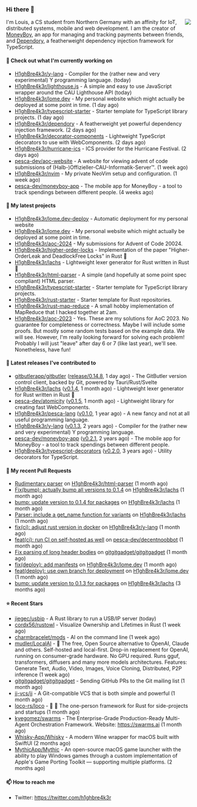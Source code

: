 ### Hi there 👋


<img align="right" src="https://github-readme-stats.vercel.app/api?username=h1ghbre4k3r">

I'm Louis, a CS student from Northern Germany with an affinity for IoT, distributed systems, mobile and web development. I am the creator of [MoneyBoy](https://github.com/pesca-dev/moneyboy-app), an app for managing and tracking payments between friends, and [Dependory](https://github.com/H1ghBre4k3r/dependory), a featherweight dependency injection framework for TypeScript.

#### 👷 Check out what I'm currently working on

- [H1ghBre4k3r/y-lang](https://github.com/H1ghBre4k3r/y-lang) - Compiler for the (rather new and very experimental) Y programming language.  (today)
- [H1ghBre4k3r/lighthouse.js](https://github.com/H1ghBre4k3r/lighthouse.js) - A simple and easy to use JavaScript wrapper around the CAU Lighthouse API (today)
- [H1ghBre4k3r/lome.dev](https://github.com/H1ghBre4k3r/lome.dev) - My personal website which might actually be deployed at some point in time. (1 day ago)
- [H1ghBre4k3r/typescript-starter](https://github.com/H1ghBre4k3r/typescript-starter) - Starter template for TypeScript library projects. (1 day ago)
- [H1ghBre4k3r/dependory](https://github.com/H1ghBre4k3r/dependory) - A featherweight yet powerful dependency injection framework. (2 days ago)
- [H1ghBre4k3r/decorator-components](https://github.com/H1ghBre4k3r/decorator-components) - Lightweight TypeScript decorators to use with WebComponents. (2 days ago)
- [H1ghBre4k3r/hurricane-ics](https://github.com/H1ghBre4k3r/hurricane-ics) - ICS provider for the Hurricane Festival. (2 days ago)
- [pesca-dev/aoc-website](https://github.com/pesca-dev/aoc-website) - A website for viewing advent of code submissions of (Halb-)Offizieller-CAU-Informatik-Server™. (1 week ago)
- [H1ghBre4k3r/nvim](https://github.com/H1ghBre4k3r/nvim) - My private NeoVim setup and configuration. (1 week ago)
- [pesca-dev/moneyboy-app](https://github.com/pesca-dev/moneyboy-app) - The mobile app for MoneyBoy - a tool to track spendings between different people. (4 weeks ago)

#### 🌱 My latest projects

- [H1ghBre4k3r/lome.dev-deploy](https://github.com/H1ghBre4k3r/lome.dev-deploy) - Automatic deployment for my personal website
- [H1ghBre4k3r/lome.dev](https://github.com/H1ghBre4k3r/lome.dev) - My personal website which might actually be deployed at some point in time.
- [H1ghBre4k3r/aoc-2024](https://github.com/H1ghBre4k3r/aoc-2024) - My submissions for Advent of Code 20024.
- [H1ghBre4k3r/higher-order-locks](https://github.com/H1ghBre4k3r/higher-order-locks) - Implementation of the paper &#34;Higher-OrderLeak and DeadlockFree Locks&#34; in Rust 🦀
- [H1ghBre4k3r/lachs](https://github.com/H1ghBre4k3r/lachs) - Lightweight lexer generator for Rust written in Rust 🦀
- [H1ghBre4k3r/html-parser](https://github.com/H1ghBre4k3r/html-parser) - A simple (and hopefully at some point spec compliant) HTML parser.
- [H1ghBre4k3r/typescript-starter](https://github.com/H1ghBre4k3r/typescript-starter) - Starter template for TypeScript library projects.
- [H1ghBre4k3r/rust-starter](https://github.com/H1ghBre4k3r/rust-starter) - Starter template for Rust repositories.
- [H1ghBre4k3r/rust-map-reduce](https://github.com/H1ghBre4k3r/rust-map-reduce) - A small hobby implementation of MapReduce that I hacked together at 2am.
- [H1ghBre4k3r/aoc-2023](https://github.com/H1ghBre4k3r/aoc-2023) - Yes. These are my solutions for AoC 2023. No guarantee for completeness or correctness. Maybe I will include some proofs. But mostly some random tests based on the example data. We will see. However, I&#39;m really looking forward for solving each problem! Probably I will just &#34;leave&#34; after day 6 or 7 (like last year), we&#39;ll see. Nonetheless, have fun!

#### 🔭 Latest releases I've contributed to

- [gitbutlerapp/gitbutler](https://github.com/gitbutlerapp/gitbutler) ([release/0.14.8](https://github.com/gitbutlerapp/gitbutler/releases/tag/release/0.14.8), 1 day ago) - The GitButler version control client, backed by Git, powered by Tauri/Rust/Svelte
- [H1ghBre4k3r/lachs](https://github.com/H1ghBre4k3r/lachs) ([v0.1.4](https://github.com/H1ghBre4k3r/lachs/releases/tag/v0.1.4), 1 month ago) - Lightweight lexer generator for Rust written in Rust 🦀
- [pesca-dev/atomicity](https://github.com/pesca-dev/atomicity) ([v0.1.5](https://github.com/pesca-dev/atomicity/releases/tag/v0.1.5), 1 month ago) - Lightweight library for creating fast WebComponents.
- [H1ghBre4k3r/pesca-lang](https://github.com/H1ghBre4k3r/pesca-lang) ([v0.1.0](https://github.com/H1ghBre4k3r/pesca-lang/releases/tag/v0.1.0), 1 year ago) - A new fancy and not at all useful programming language.
- [H1ghBre4k3r/y-lang](https://github.com/H1ghBre4k3r/y-lang) ([v0.1.3](https://github.com/H1ghBre4k3r/y-lang/releases/tag/v0.1.3), 2 years ago) - Compiler for the (rather new and very experimental) Y programming language. 
- [pesca-dev/moneyboy-app](https://github.com/pesca-dev/moneyboy-app) ([v0.2.1](https://github.com/pesca-dev/moneyboy-app/releases/tag/v0.2.1), 2 years ago) - The mobile app for MoneyBoy - a tool to track spendings between different people.
- [H1ghBre4k3r/typescript-decorators](https://github.com/H1ghBre4k3r/typescript-decorators) ([v0.2.0](https://github.com/H1ghBre4k3r/typescript-decorators/releases/tag/v0.2.0), 3 years ago) - Utility decorators for TypeScript.

#### 🔨 My recent Pull Requests

- [Rudimentary parser](https://github.com/H1ghBre4k3r/html-parser/pull/7) on [H1ghBre4k3r/html-parser](https://github.com/H1ghBre4k3r/html-parser) (1 month ago)
- [Fix(bump): actually bump all versions to 0.1.4](https://github.com/H1ghBre4k3r/lachs/pull/9) on [H1ghBre4k3r/lachs](https://github.com/H1ghBre4k3r/lachs) (1 month ago)
- [bump: update version to 0.1.4 for packages](https://github.com/H1ghBre4k3r/lachs/pull/8) on [H1ghBre4k3r/lachs](https://github.com/H1ghBre4k3r/lachs) (1 month ago)
- [Parser: include a get_name function for variants](https://github.com/H1ghBre4k3r/lachs/pull/7) on [H1ghBre4k3r/lachs](https://github.com/H1ghBre4k3r/lachs) (1 month ago)
- [fix(ci): adjust rust version in docker](https://github.com/H1ghBre4k3r/y-lang/pull/187) on [H1ghBre4k3r/y-lang](https://github.com/H1ghBre4k3r/y-lang) (1 month ago)
- [feat(ci): run CI on self-hosted as well](https://github.com/pesca-dev/decentnoobbot/pull/42) on [pesca-dev/decentnoobbot](https://github.com/pesca-dev/decentnoobbot) (1 month ago)
- [Fix parsing of long header bodies](https://github.com/gitgitgadget/gitgitgadget/pull/1798) on [gitgitgadget/gitgitgadget](https://github.com/gitgitgadget/gitgitgadget) (1 month ago)
- [fix(deploy): add manifests](https://github.com/H1ghBre4k3r/lome.dev/pull/7) on [H1ghBre4k3r/lome.dev](https://github.com/H1ghBre4k3r/lome.dev) (1 month ago)
- [feat(deploy): use own branch for deployment](https://github.com/H1ghBre4k3r/lome.dev/pull/6) on [H1ghBre4k3r/lome.dev](https://github.com/H1ghBre4k3r/lome.dev) (1 month ago)
- [bump: update version to 0.1.3 for packages](https://github.com/H1ghBre4k3r/lachs/pull/5) on [H1ghBre4k3r/lachs](https://github.com/H1ghBre4k3r/lachs) (3 months ago)

#### ⭐ Recent Stars

- [jiegec/usbip](https://github.com/jiegec/usbip) - A Rust library to run a USB/IP server (today)
- [cordx56/rustowl](https://github.com/cordx56/rustowl) - Visualize Ownership and Lifetimes in Rust (1 week ago)
- [charmbracelet/mods](https://github.com/charmbracelet/mods) - AI on the command line (1 week ago)
- [mudler/LocalAI](https://github.com/mudler/LocalAI) - :robot: The free, Open Source alternative to OpenAI, Claude and others. Self-hosted and local-first. Drop-in replacement for OpenAI,  running on consumer-grade hardware. No GPU required. Runs gguf, transformers, diffusers and many more models architectures. Features: Generate Text, Audio, Video, Images, Voice Cloning, Distributed, P2P inference (1 week ago)
- [gitgitgadget/gitgitgadget](https://github.com/gitgitgadget/gitgitgadget) - Sending GitHub PRs to the Git mailing list (1 month ago)
- [jj-vcs/jj](https://github.com/jj-vcs/jj) - A Git-compatible VCS that is both simple and powerful (1 month ago)
- [loco-rs/loco](https://github.com/loco-rs/loco) - 🚂 🦀 The one-person framework for Rust for side-projects and startups (1 month ago)
- [kyegomez/swarms](https://github.com/kyegomez/swarms) - The Enterprise-Grade Production-Ready Multi-Agent Orchestration Framework. Website: https://swarms.ai (1 month ago)
- [Whisky-App/Whisky](https://github.com/Whisky-App/Whisky) - A modern Wine wrapper for macOS built with SwiftUI (2 months ago)
- [MythicApp/Mythic](https://github.com/MythicApp/Mythic) - An open-source macOS game launcher with the ability to play Windows games through a custom implementation of Apple&#39;s Game Porting Toolkit — supporting multiple platforms. (2 months ago)

#### 📫 How to reach me

- Twitter: https://twitter.com/h1ghbre4k3r
